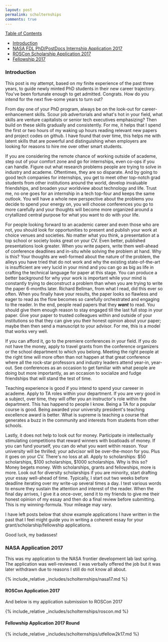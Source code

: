 ```yaml
---
layout: post
permalink: scholternships
comments: true
---
```


[Table of Contents](#tableau)
- [Introduction](#intro)
- [NASA FDL PhD/PostDocs Internship Application 2017](#nasa17)
- [ROSCon Scholarship Application 2017](#roscon)
- [Fellowship 2017](#utfellowship)

<!-- http://forum.thegradcafe.com/topic/32920-advice-for-a-first-year-phd-student/ -->

<a name="intro"></a>
### Introduction

This post is my attempt, based on my finite experience of the past three years, to guide newly minted PhD students in their new career trajectory. You've been fortunate enough to get admitted. Congrats. How do you intend for the next five-some years to turn out? 

From day one of your PhD program, always be on the look-out for career-enhancement skills. Scour job advertorials and what's hot in your field, what skills are venture capitalists or senior tech executives emphasizing? Then build on these skills gradually and consistently. For me, it helps that I spend the first or two hours of my waking up hours reading relevant new papers and project codes on github. I have found that over time, this helps me with latent skills that are powerful and distinguishing when employers are looking for reasons to hire me over other smart students.

If you are considering the remote chance of working outside of academe, step out of your comfort zone and go for internships, even co-ops if you can handle. Figure out what research problems people are trying to solve in industry and academe. Oftentimes, they are so disparate. And by going to good tech companies for internships, you get to meet other top-notch grad students from other institutions around the world, develop invaluable friendships, and broaden your worldview about technology and life. Trust me, no one goes for an internship in a tech top-four and keeps the same outlook. You will have a whole new perspective about the problems you decide to spend your energy on, you will choose conferences you go to more carefully and your thoughts will become more organized around a crytallized central purpose for what you want to do with your life.

For people looking forward to an academic career and even those who are not, you should look for opportunities to present and publish your work at choice venues and societies. No matter what you think, a presentation at a top school or society looks great on your CV. Even better, published presentations look greater. When you write papers, write them well-ahead of conference deadlines and in-situ while solving the problem at hand. Why is this? Your thoughts are well-formed about the nature of the problem, the alleys you have tried that do not work and why the existing state-of-the-art is insufficient are very lucid in your mind and you can go as big as life in crafting the technical language for paper at this stage. You can produce a better background for why your work is important while your mind is constantly trying to deconstruct a problem than when you are trying to write the paper 6-months later. Richard Bellman, from what I read, did this ever so often. When you finally have your results, the paper looks so flawless and eager to read as the flow becomes so carefully orchestrated and engaging to the reader. In the end, people read papers that they _**want**_ to read. You should give them enough reason to stay engaged till the last full stop in your paper. Give your paper to trusted colleagues within and outside of your institutions so that they can give you their honest opinion about your paper; maybe then then send a manuscript to your advisor. For me, this is a model that works very well. 

If you can afford it, go to the premiere conferences in your field. If you do not have the money, apply to travel grants from the conference organizers or the school department to which you belong. Meeting the right people at the right time will more often than not happen at that great conference where all the rock-star professors and industry leaders attend year-in, year-out. See conferences as an occasion to get familiar with what people are doing but more importantly, as an occasion to socialize and fudge friendships that will stand the test of time.

Teaching experience is good if you intend to spend your careeer in academe. Apply to TA roles within your department. If you are very good in a subject, over time, they will offer you an instructor's role within the department. This has happend to people I know. Being a TA for a popular course is good. Being awarded your university president's teaching excellence award is better. What is supreme is teaching a course that generates a buzz in the community and interests from students from other schools.

Lastly, it does not help to look out for money. Participate in intellectually stimulating competitions that reward winners with boatloads of money. If you can fund yourself, you can do what you want within reason. Your university will be thrilled; your advcisor will be over-the-moon for you. Plus it goes on your CV. There's no loss at all. Apply to scholarships: $50 scholarships, $100 scholarships, $1000 scholarships. Why is this so? Money begets money. With scholarships, grants and fellowships, more is more. Look out for diversity scholarships if you are minority, start drafting your essay well-ahead of time. Typically, I start out two weeks before deadline iterating over my write-up several times a day. I test various words to ensure they sustain the attention and interest of the reader. When the final day arrives, I give it a once-over, send it to my friends to give me their honest opinion of my essay and then do a final review before submitting. This is my winning-formula. Your mileage may vary.


I have left posts below that show example applications I have written in the past that I feel might guide you in writing a coherent essay for your grant/scholarship/fellowship applications. 

Good luck, my badasses!


<a name="nasa17"></a>
### NASA Application 2017

This was my application to the NASA frontier development lab last spring. The
application was well-reviewed. I was verbally offered the job but it was later
withdrawn due to reasons I still do not know all about.

{% include_relative _includes/scholternships/nasa17.md %}

<a name="roscon"></a>
#### ROSCon Application 2017

And below is my application submission to ROSCon 2017

{% include_relative _includes/scholternships/roscon.md %}

<a name="utfellowship"></a>
#### Fellowship Application 2017 Round

{% include_relative _includes/scholternships/utfellow2k17.md %}
